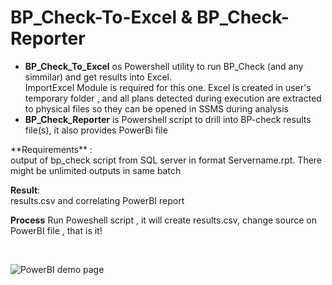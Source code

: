 # BP_Check-To-Excel & BP_Check-Reporter
<ul>
  <li><B>BP_Check_To_Excel</B> os Powershell utility to run BP_Check (and any simmilar) and get results into Excel. <BR>ImportExcel Module is required for this one. Excel is created in user's temporary folder , and all plans detected during execution are extracted to physical files so they can be opened in SSMS during analysis </li>
  <li><B>BP_Check_Reporter</B> is Powershell script to drill into BP-check results file(s), it also provides PowerBi file  </li>
</ul> 
**Requirements** :<BR> output of bp_check script from SQL server in format Servername.rpt. There might be unlimited outputs in same batch 

**Result</B>**: <BR>results.csv and correlating PowerBI report  <BR>

**Process** 
Run Poweshell script , it will create results.csv, change source on PowerBI file , that is it!

<BR>

![PowerBI demo page](https://github.com/Petar-T/BP_check_Reporter/assets/47648550/4651cd60-29be-48e0-bab0-499157b4732c)
